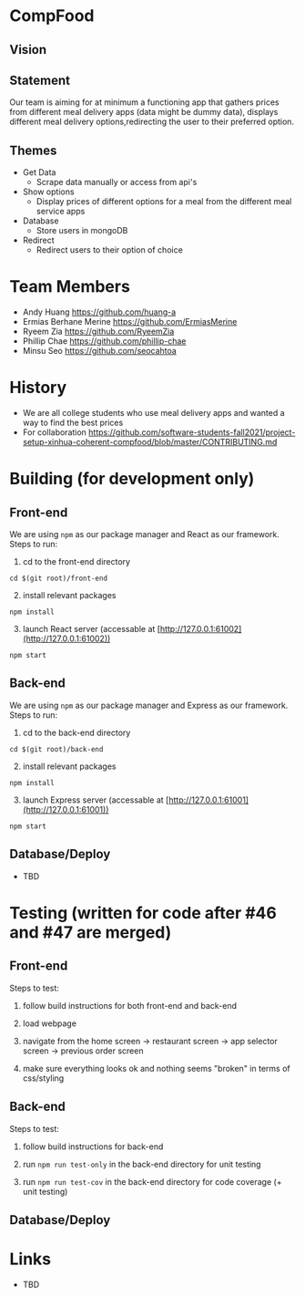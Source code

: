 # CompFood

## Vision

## Statement
Our team is aiming for at minimum a functioning app that gathers prices from different meal delivery apps (data might be dummy data), displays different meal delivery options,redirecting the user to their preferred option.


## Themes

* Get Data
	* Scrape data manually or access from api's 
* Show options
	* Display prices of different options for a meal from the different meal service apps
* Database
	* Store users in mongoDB
* Redirect
	* Redirect users to their option of choice

# Team Members

* Andy Huang https://github.com/huang-a
* Ermias Berhane Merine https://github.com/ErmiasMerine
* Ryeem Zia https://github.com/RyeemZia
* Phillip Chae https://github.com/phillip-chae
* Minsu Seo https://github.com/seocahtoa

# History

* We are all college students who use meal delivery apps and wanted a way to find the best prices
* For collaboration https://github.com/software-students-fall2021/project-setup-xinhua-coherent-compfood/blob/master/CONTRIBUTING.md

# Building (for development only)

## Front-end

We are using `npm` as our package manager and React as our framework. Steps to run:

1. cd to the front-end directory

```
cd $(git root)/front-end
```

2. install relevant packages

```
npm install
```

3. launch React server (accessable at [http://127.0.0.1:61002](http://127.0.0.1:61002))

```
npm start
```

## Back-end

We are using `npm` as our package manager and Express as our framework. Steps to run:

1. cd to the back-end directory

```
cd $(git root)/back-end
```

2. install relevant packages

```
npm install
```

3. launch Express server (accessable at [http://127.0.0.1:61001](http://127.0.0.1:61001))

```
npm start
```

## Database/Deploy

* TBD

# Testing (written for code after #46 and #47 are merged)

## Front-end

Steps to test:

1. follow build instructions for both front-end and back-end

2. load webpage

3. navigate from the home screen -> restaurant screen -> app selector screen -> previous order screen

4. make sure everything looks ok and nothing seems "broken" in terms of css/styling

## Back-end

Steps to test:

1. follow build instructions for back-end

2. run `npm run test-only` in the back-end directory for unit testing

3. run `npm run test-cov` in the back-end directory for code coverage (+ unit testing)

## Database/Deploy

# Links

* TBD

